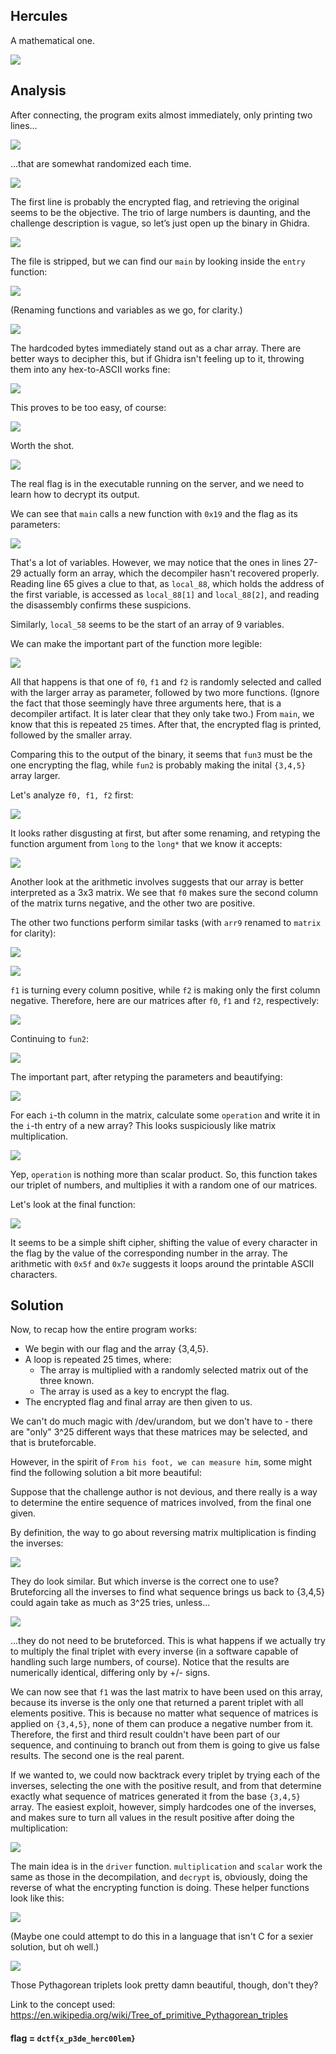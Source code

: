 ## Hercules

A mathematical one.

![](1.png)


## Analysis

After connecting, the program exits almost immediately, only printing two lines…

![](2.png)

...that are somewhat randomized each time. 

![](3.png)

The first line is probably the encrypted flag, and retrieving the original seems to be the objective. The trio of large numbers is daunting, and the challenge description is vague, so let’s just open up the binary in Ghidra.

![](4.png)

The file is stripped, but we can find our `main` by looking inside the `entry` function:

![](5.png)

(Renaming functions and variables as we go, for clarity.)

![](6.png)

The hardcoded bytes immediately stand out as a char array. There are better ways to decipher this, but if Ghidra isn't feeling up to it, throwing them into any hex-to-ASCII works fine:

![](7.png)

This proves to be too easy, of course:

![](8.png)

Worth the shot.

![](9.png)

The real flag is in the executable running on the server, and we need to learn how to decrypt its output.

We can see that `main` calls a new function with `0x19` and the flag as its parameters:

![](10.png)

That's a lot of variables. However, we may notice that the ones in lines 27-29 actually form an array, which the decompiler hasn't recovered properly. Reading line 65 gives a clue to that, as
`local_88`, which holds the address of the first variable, is accessed as `local_88[1]` and `local_88[2]`, and reading the disassembly confirms these suspicions.

Similarly, `local_58` seems to be the start of an array of 9 variables.

We can make the important part of the function more legible:

![](11.png)

All that happens is that one of `f0`, `f1` and `f2` is randomly selected and called with the larger array as parameter, followed by two more functions. (Ignore the fact
that those seemingly have three arguments here, that is a decompiler artifact. It is later clear that they only take two.) From `main`, we know that this is repeated `25` times. After that, the encrypted flag is printed, followed by the smaller array.

Comparing this to the output of the binary, it seems that `fun3` must be the one encrypting the flag, while `fun2` is probably making the inital `{3,4,5}` array larger.

Let's analyze `f0, f1, f2` first:

![](12.png)

It looks rather disgusting at first, but after some renaming, and retyping the function argument from `long` to the `long*` that we know it accepts:

![](13.png)

Another look at the arithmetic involves suggests that our array is better interpreted as a 3x3 matrix. We see that `f0` makes sure the second column of the matrix turns negative, and the other two are positive.

The other two functions perform similar tasks (with `arr9` renamed to `matrix` for clarity):

![](14.png)

![](15.png)

`f1` is turning every column positive, while `f2` is making only the first column negative. 
Therefore, here are our matrices after `f0`, `f1` and `f2`, respectively:

![](16.png)

Continuing to `fun2`:

![](17.png)

The important part, after retyping the parameters and beautifying:

![](18.png)

For each `i`-th column in the matrix, calculate some `operation` and write it in the `i`-th entry of a new array? This looks suspiciously like matrix multiplication.

![](19.png)

Yep, `operation` is nothing more than scalar product. So, this function takes our triplet of numbers, and multiplies it with a random one of our matrices.

Let's look at the final function:

![](20.png)

It seems to be a simple shift cipher, shifting the value of every character in the flag by the value of the corresponding number in the array. The arithmetic with `0x5f` and `0x7e` suggests it loops around the printable ASCII characters.


## Solution


Now, to recap how the entire program works:
- We begin with our flag and the array {3,4,5}.
- A loop is repeated 25 times, where:
  - The array is multiplied with a randomly selected matrix out of the three known.
  - The array is used as a key to encrypt the flag.
- The encrypted flag and final array are then given to us. 

We can't do much magic with /dev/urandom, but we don't have to - there are "only" 3^25 different ways that these matrices may be selected, and that is bruteforcable.

However, in the spirit of `From his foot, we can measure him`, some might find the following solution a bit more beautiful:

Suppose that the challenge author is not devious, and there really is a way to determine the entire sequence of matrices involved, from the final one given.

By definition, the way to go about reversing matrix multiplication is finding the inverses:

![](21.png)

They do look similar. But which inverse is the correct one to use? Bruteforcing all the inverses to find what sequence brings us back to {3,4,5} could again take as much as 3^25 tries, unless... 

![](22.png)

...they do not need to be bruteforced. This is what happens if we actually try to multiply the final triplet with every inverse (in a software capable of handling such large numbers, of course). Notice that the results are numerically identical, differing only by +/- signs. 

We can now see that `f1` was the last matrix to have been used on this array, because its inverse is the only one that returned a parent triplet with all elements positive. This is because no matter what sequence of matrices is applied on `{3,4,5}`, none of them can produce a negative number from it. Therefore, the first and third result couldn't have been part of our sequence, and continuing to branch out from them is going to give us false results. The second one is the real parent.

If we wanted to, we could now backtrack every triplet by trying each of the inverses, selecting the one with the positive result, and from that determine exactly what sequence of matrices generated it from the base `{3,4,5}` array. The easiest exploit, however, simply hardcodes one of the inverses, and makes sure to turn all values in the result positive after doing the multiplication:

![](23.png)


The main idea is in the `driver` function. `multiplication` and `scalar` work the same as those in the decompilation, and `decrypt` is, obviously, doing the reverse of what the encrypting function is doing. These helper functions look like this:

![](24.png)

(Maybe one could attempt to do this in a language that isn't C for a sexier solution, but oh well.)

![](25.png)

Those Pythagorean triplets look pretty damn beautiful, though, don't they?

Link to the concept used: https://en.wikipedia.org/wiki/Tree_of_primitive_Pythagorean_triples

#### flag = `dctf{x_p3de_herc00lem}`
